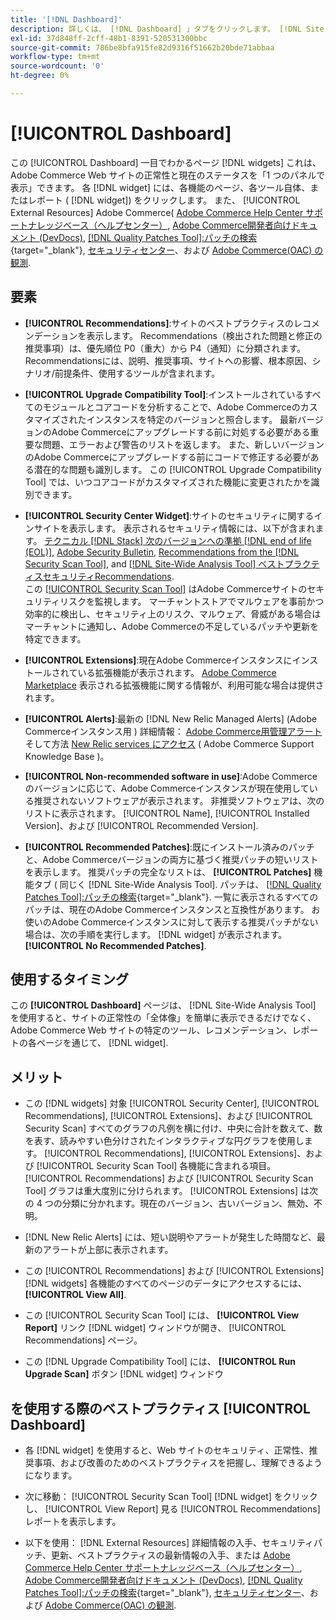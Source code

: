 ```yaml
---
title: '[!DNL Dashboard]'
description: 詳しくは、 [!DNL Dashboard] 」タブをクリックします。 [!DNL Site-Wide Analysis Tool]、要素、使用するタイミング、メリットおよびベストプラクティス
exl-id: 37d848ff-2cff-48b1-8391-520531300bbc
source-git-commit: 786be8bfa915fe82d9316f51662b20bde71abbaa
workflow-type: tm+mt
source-wordcount: '0'
ht-degree: 0%

---
```


# [!UICONTROL Dashboard]

この [!UICONTROL Dashboard] 一目でわかるページ [!DNL widgets] これは、Adobe Commerce Web サイトの正常性と現在のステータスを「1 つのパネルで表示」できます。 各 [!DNL widget] には、各機能のページ、各ツール自体、またはレポート ( [!DNL widget]) をクリックします。
また、 [!UICONTROL External Resources] Adobe Commerce( [Adobe Commerce Help Center サポートナレッジベース（ヘルプセンター）](https://experienceleague.adobe.com/docs/commerce-knowledge-base/kb/overview.html), [Adobe Commerce開発者向けドキュメント (DevDocs)](https://developer.adobe.com/commerce/docs/), [[!DNL Quality Patches Tool]:パッチの検索](https://experienceleague.adobe.com/tools/commerce-quality-patches/index.html){target="_blank"}, [セキュリティセンター](https://helpx.adobe.com/security.html)、および [Adobe Commerce(OAC) の観測](https://experienceleague.adobe.com/docs/commerce-operations/tools/observation-for-adobe-commerce/intro.html).

## 要素

* **[!UICONTROL Recommendations]**:サイトのベストプラクティスのレコメンデーションを表示します。 Recommendations（検出された問題と修正の推奨事項）は、優先順位 P0（重大）から P4（通知）に分類されます。
Recommendationsには、説明、推奨事項、サイトへの影響、根本原因、シナリオ/前提条件、使用するツールが含まれます。

* **[!UICONTROL Upgrade Compatibility Tool]**:インストールされているすべてのモジュールとコアコードを分析することで、Adobe Commerceのカスタマイズされたインスタンスを特定のバージョンと照合します。 最新バージョンのAdobe Commerceにアップグレードする前に対処する必要がある重要な問題、エラーおよび警告のリストを返します。 また、新しいバージョンのAdobe Commerceにアップグレードする前にコードで修正する必要がある潜在的な問題も識別します。
この [!UICONTROL Upgrade Compatibility Tool] では、いつコアコードがカスタマイズされた機能に変更されたかを識別できます。

* **[!UICONTROL Security Center Widget]**:サイトのセキュリティに関するインサイトを表示します。
表示されるセキュリティ情報には、以下が含まれます。 [テクニカル [!DNL Stack] 次のバージョンへの準拠 [!DNL end of life (EOL)]](https://experienceleague.adobe.com/docs/commerce-operations/installation-guide/system-requirements.html), [Adobe Security Bulletin](https://helpx.adobe.com/security/security-bulletin.html), [Recommendations from the [!DNL Security Scan Tool]](https://experienceleague.adobe.com/docs/commerce-admin/systems/security/security-scan.html), and [[!DNL Site-Wide Analysis Tool] ベストプラクティスセキュリティRecommendations](https://experienceleague.adobe.com/docs/commerce-operations/tools/site-wide-analysis-tool/recommendations.html).<br>
この [[!UICONTROL Security Scan Tool]](https://experienceleague.adobe.com/docs/commerce-admin/systems/security/security-scan.html) はAdobe Commerceサイトのセキュリティリスクを監視します。 マーチャントストアでマルウェアを事前かつ効率的に検出し、セキュリティ上のリスク、マルウェア、脅威がある場合はマーチャントに通知し、Adobe Commerceの不足しているパッチや更新を特定できます。

* **[!UICONTROL Extensions]**:現在Adobe Commerceインスタンスにインストールされている拡張機能が表示されます。 [Adobe Commerce Marketplace](https://marketplace.magento.com/extensions.html) 表示される拡張機能に関する情報が、利用可能な場合は提供されます。

* **[!UICONTROL Alerts]**:最新の [!DNL New Relic Managed Alerts] (Adobe Commerceインスタンス用 ) 詳細情報： [Adobe Commerce用管理アラート](https://experienceleague.adobe.com/docs/commerce-knowledge-base/kb/support-tools/managed-alerts/managed-alerts-for-magento-commerce.html) そして方法 [New Relic services にアクセス](https://experienceleague.adobe.com/docs/commerce-knowledge-base/kb/faq/access-new-relic-services.html) ( Adobe Commerce Support Knowledge Base )。

* **[!UICONTROL Non-recommended software in use]**:Adobe Commerceのバージョンに応じて、Adobe Commerceインスタンスが現在使用している推奨されないソフトウェアが表示されます。 非推奨ソフトウェアは、次のリストに表示されます。 [!UICONTROL Name], [!UICONTROL Installed Version]、および [!UICONTROL Recommended Version].

* **[!UICONTROL Recommended Patches]**:既にインストール済みのパッチと、Adobe Commerceバージョンの両方に基づく推奨パッチの短いリストを表示します。 推奨パッチの完全なリストは、 **[!UICONTROL Patches]** 機能タブ ( 同じく [!DNL Site-Wide Analysis Tool]. パッチは、 [[!DNL Quality Patches Tool]:パッチの検索](https://experienceleague.adobe.com/tools/commerce-quality-patches/index.html){target="_blank"}. 一覧に表示されるすべてのパッチは、現在のAdobe Commerceインスタンスと互換性があります。
お使いのAdobe Commerceインスタンスに対して表示する推奨パッチがない場合は、次の手順を実行します。 [!DNL widget] が表示されます。 **[!UICONTROL No Recommended Patches]**.

## 使用するタイミング

この **[!UICONTROL Dashboard]** ページは、 [!DNL Site-Wide Analysis Tool] を使用すると、サイトの正常性の「全体像」を簡単に表示できるだけでなく、Adobe Commerce Web サイトの特定のツール、レコメンデーション、レポートの各ページを通じて、 [!DNL widget].

## メリット

* この [!DNL widgets] 対象 [!UICONTROL Security Center], [!UICONTROL Recommendations], [!UICONTROL Extensions]、および [!UICONTROL Security Scan] すべてのグラフの凡例を横に付け、中央に合計を数えて、数を表す、読みやすい色分けされたインタラクティブな円グラフを使用します。 [!UICONTROL Recommendations], [!UICONTROL Extensions]、および [!UICONTROL Security Scan Tool] 各機能に含まれる項目。 [!UICONTROL Recommendations] および [!UICONTROL Security Scan Tool] グラフは重大度別に分けられます。 [!UICONTROL Extensions] は次の 4 つの分類に分かれます。現在のバージョン、古いバージョン、無効、不明。

* [!DNL New Relic Alerts] には、短い説明やアラートが発生した時間など、最新のアラートが上部に表示されます。

* この [!UICONTROL Recommendations] および [!UICONTROL Extensions] [!DNL widgets] 各機能のすべてのページのデータにアクセスするには、 **[!UICONTROL View All]**.

* この [!UICONTROL Security Scan Tool] には、 **[!UICONTROL View Report]** リンク [!DNL widget] ウィンドウが開き、 [!UICONTROL Recommendations] ページ。

* この [!DNL Upgrade Compatibility Tool] には、 **[!UICONTROL Run Upgrade Scan]** ボタン [!DNL widget] ウィンドウ

## を使用する際のベストプラクティス [!UICONTROL Dashboard]

* 各 [!DNL widget] を使用すると、Web サイトのセキュリティ、正常性、推奨事項、および改善のためのベストプラクティスを把握し、理解できるようになります。

* 次に移動： [!UICONTROL Security Scan Tool] [!DNL widget] をクリックし、 [!UICONTROL View Report] 見る [!UICONTROL Recommendations] レポートを表示します。

* 以下を使用： [!DNL External Resources] 詳細情報の入手、セキュリティパッチ、更新、ベストプラクティスの最新情報の入手、または [Adobe Commerce Help Center サポートナレッジベース（ヘルプセンター）](https://experienceleague.adobe.com/docs/commerce-knowledge-base/kb/overview.html), [Adobe Commerce開発者向けドキュメント (DevDocs)](https://developer.adobe.com/commerce/docs/), [[!DNL Quality Patches Tool]:パッチの検索](https://experienceleague.adobe.com/tools/commerce-quality-patches/index.html){target="_blank"}, [セキュリティセンター](https://helpx.adobe.com/security.html)、および [Adobe Commerce(OAC) の観測](https://experienceleague.adobe.com/docs/commerce-operations/tools/observation-for-adobe-commerce/intro.html).

